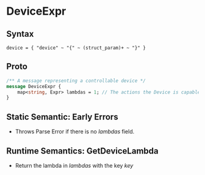 # DeviceExpr

## Syntax

```pest
device = { "device" ~ "{" ~ (struct_param)+ ~ "}" }
```

## Proto

```proto
/** A message representing a controllable device */
message DeviceExpr {
    map<string, Expr> lambdas = 1; // The actions the Device is capable of
}
```

## Static Semantic: Early Errors

- Throws Parse Error if there is no *lambdas* field.

## Runtime Semantics: GetDeviceLambda

- Return the lambda in *lambdas* with the key *key*
